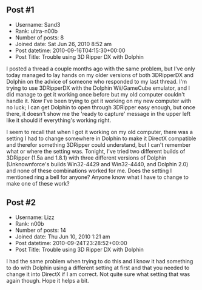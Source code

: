 ## Post #1
- Username: Sand3
- Rank: ultra-n00b
- Number of posts: 8
- Joined date: Sat Jun 26, 2010 8:52 am
- Post datetime: 2010-09-16T04:15:30+00:00
- Post Title: Trouble using 3D Ripper DX with Dolphin

I posted a thread a couple months ago with the same problem, but I've only today managed to lay hands on my older versions of both 3DRipperDX and Dolphin on the advice of someone who responded to my last thread. I'm trying to use 3DRipperDX with the Dolphin Wii/GameCube emulator, and I did manage to get it working once before but my old computer couldn't handle it. Now I've been trying to get it working on my new computer with no luck; I can get Dolphin to open through 3DRipper easy enough, but once there, it doesn't show me the 'ready to capture' message in the upper left like it should if everything's working right.

I seem to recall that when I got it working on my old computer, there was a setting I had to change somewhere in Dolphin to make it DirectX compatible and therefor something 3DRipper could understand, but I can't remember what or where the setting was. Tonight, I've tried two different builds of 3DRipper (1.5a and 1.8.1) with three different versions of Dolphin (Unknownforce's builds Win32-4429 and Win32-4440, and Dolphin 2.0) and none of these combinations worked for me. Does the setting I mentioned ring a bell for anyone? Anyone know what I have to change to make one of these work?
## Post #2
- Username: Lizz
- Rank: n00b
- Number of posts: 14
- Joined date: Thu Jun 10, 2010 1:21 am
- Post datetime: 2010-09-24T23:28:52+00:00
- Post Title: Trouble using 3D Ripper DX with Dolphin

I had the same problem when trying to do this and I know it had something to do with Dolphin using a different setting at first and that you needed to change it into DirectX if I am correct. Not quite sure what setting that was again though. Hope it helps a bit.
